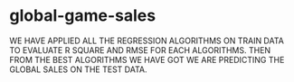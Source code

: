 # global-game-sales


WE HAVE APPLIED ALL THE REGRESSION ALGORITHMS ON TRAIN DATA TO EVALUATE R SQUARE AND RMSE FOR EACH ALGORITHMS. THEN FROM THE BEST ALGORITHMS WE HAVE GOT WE ARE PREDICTING THE GLOBAL SALES ON THE TEST DATA.

